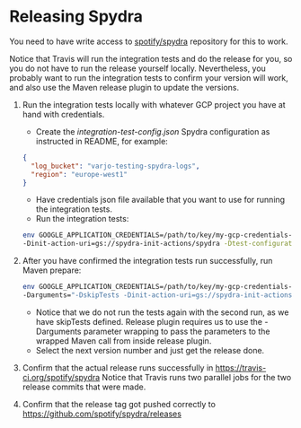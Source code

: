 # Releasing Spydra

You need to have write access to [spotify/spydra](https://github.com/spotify/spydra) repository
for this to work.

Notice that Travis will run the integration tests and do the release for you,
so you do not have to run the release yourself locally. Nevertheless, you probably
want to run the integration tests to confirm your version will work, and also
use the Maven release plugin to update the versions.

1) Run the integration tests locally with whatever GCP project you have at hand with credentials.
   * Create the *integration-test-config.json* Spydra configuration as instructed in README, for example:
    ```json
    {
      "log_bucket": "varjo-testing-spydra-logs",
      "region": "europe-west1"
    }
    ```
   * Have credentials json file available that you want to use for running the integration tests.
   * Run the integration tests:
    ```bash
    env GOOGLE_APPLICATION_CREDENTIALS=/path/to/key/my-gcp-credentials-key.json mvn clean install \
    -Dinit-action-uri=gs://spydra-init-actions/spydra -Dtest-configuration-dir=/path/to/dir/with/test-config/
    ```

2) After you have confirmed the integration tests run successfully, run Maven prepare:
   ```bash
   env GOOGLE_APPLICATION_CREDENTIALS=/path/to/key/my-gcp-credentials-key.json mvn release:prepare \
   -Darguments="-DskipTests -Dinit-action-uri=gs://spydra-init-actions/spydra -Dtest-configuration-dir=/path/to/dir/with/test-config/"
   ```
   * Notice that we do not run the tests again with the second run, as we have skipTests defined.
     Release plugin requires us to use the -Darguments parameter wrapping to pass the parameters
     to the wrapped Maven call from inside release plugin.
   * Select the next version number and just get the release done.

3) Confirm that the actual release runs successfully in https://travis-ci.org/spotify/spydra
    Notice that Travis runs two parallel jobs for the two release commits that were made.

4) Confirm that the release tag got pushed correctly to https://github.com/spotify/spydra/releases
